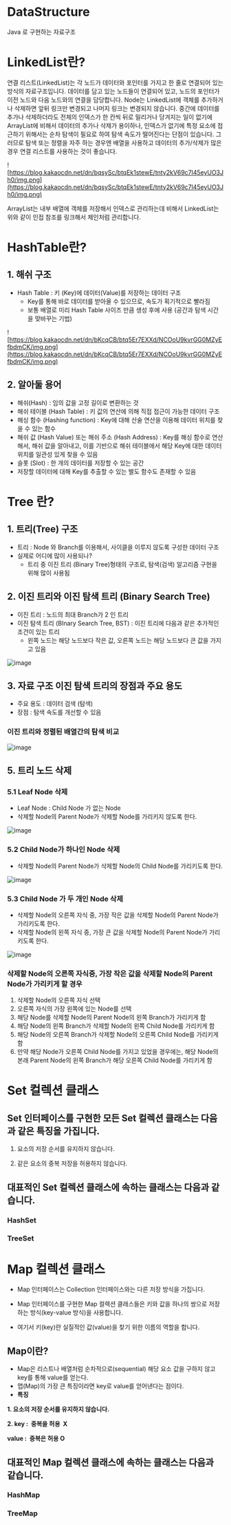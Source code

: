 # DataStructure
Java 로 구현하는 자료구조

# **LinkedList란?**

연결 리스트(LinkedList)는 각 노드가 데이터와 포인터를 가지고 한 줄로 연결되어 있는 방식의 자료구조입니다. 데이터를 담고 있는 노드들이 연결되어 있고, 노드의 포인터가 이전 노드와 다음 노드와의 연결을 담당합니다. Node는 LinkedList에 객체를 추가하거나 삭제하면 앞뒤 링크만 변경되고 나머지 링크는 변경되지 않습니다. 중간에 데이터를 추가나 삭제하더라도 전체의 인덱스가 한 칸씩 뒤로 밀리거나 당겨지는 일이 없기에 ArrayList에 비해서 데이터의 추가나 삭제가 용이하나, 인덱스가 없기에 특정 요소에 접근하기 위해서는 순차 탐색이 필요로 하여 탐색 속도가 떨어진다는 단점이 있습니다. 그러므로 탐색 또는 정렬을 자주 하는 경우엔 배열을 사용하고 데이터의 추가/삭제가 많은 경우 연결 리스트를 사용하는 것이 좋습니다.

![https://blog.kakaocdn.net/dn/bqsySc/btqEk1stewE/tnty2kV69c7l45eyUO3Jh0/img.png](https://blog.kakaocdn.net/dn/bqsySc/btqEk1stewE/tnty2kV69c7l45eyUO3Jh0/img.png)

ArrayList는 내부 배열에 객체를 저장해서 인덱스로 관리하는데 비해서 LinkedList는 위와 같이 인접 참조를 링크해서 체인처럼 관리합니다.

# **HashTable란?**

## 1. 해쉬 구조

- Hash Table : 키 (Key)에 데이터(Value)를 저장하는 데이터 구조
    - Key를 통해 바로 데이터를 받아올 수 있으므로, 속도가 획기적으로 빨라짐
    - 보통 배열로 미리 Hash Table 사이즈 만큼 생성 후에 사용 (공간과 탐색 시간을 맞바꾸는 기법)

![https://blog.kakaocdn.net/dn/bKcqCB/btq5Er7EXXd/NCOoU9kvrGG0MZyEfbdmCK/img.png](https://blog.kakaocdn.net/dn/bKcqCB/btq5Er7EXXd/NCOoU9kvrGG0MZyEfbdmCK/img.png)

## 2. 알아둘 용어

- 해쉬(Hash) : 임의 값을 고정 길이로 변환하는 것
- 해쉬 테이블 (Hash Table) : 키 값의 연산에 의해 직접 접근이 가능한 데이터 구조
- 해싱 함수 (Hashing function) : Key에 대해 산술 연산을 이용해 데이터 위치를 찾을 수 있는 함수
- 해쉬 값 (Hash Value) 또는 해쉬 주소 (Hash Address) : Key를 해싱 함수로 연산해서, 해쉬 값을 알아내고, 이를 기반으로 해쉬 테이블에서 해당 Key에 대한 데이터 위치를 일관성 있게 찾을 수 있음
- 슬롯 (Slot) : 한 개의 데이터를 저장할 수 있는 공간
- 저장할 데이터에 대해 Key를 추출할 수 있는 별도 함수도 존재할 수 있음

# **Tree 란?**
## 1. 트리(Tree) 구조

- 트리 : Node 와 Branch를 이용해서, 사이클을 이루지 않도록 구성한 데이터 구조
- 실제로 어디에 많이 사용되나?
    - 트리 중 이진 트리 (Binary Tree)형태의 구조로, 탐색(검색) 알고리즘 구현을 위해 많이 사용됨

## 2. 이진 트리와 이진 탐색 트리 (Binary Search Tree)

- 이진 트리 : 노드의 최대 Branch가 2 인 트리
- 이진 탐색 트리 (BInary Search Tree, BST) : 이진 트리에 다음과 같은 추가적인 조건이 있는 트리
    - 왼쪽 노드는 해당 노드보다 작은 값, 오른쪽 노드는 해당 노드보다 큰 값을 가지고 있음

![image](https://user-images.githubusercontent.com/56079997/155874215-cf469098-bda0-4bbe-a526-b1e6a111e9a5.png)

## 3. 자료 구조 이진 탐색 트리의 장점과 주요 용도

- 주요 용도 : 데이터 검색 (탐색)
- 장점 : 탐색 속도를 개선할 수 있음

### 이진 트리와 정렬된 배열간의 탐색 비교

![image](https://user-images.githubusercontent.com/56079997/155874226-cd7313c8-4595-4c1a-9ade-e0c99a30c462.png)

## 5. 트리 노드 삭제

### 5.1 Leaf Node 삭제

- Leaf Node : Child Node 가 없는 Node
- 삭제할 Node의 Parent Node가 삭제할 Node를 가리키지 않도록 한다.

![image](https://user-images.githubusercontent.com/56079997/155874235-7b94207d-0643-4281-8e14-b92415cf5d6c.png)

### 5.2 Child Node가 하나인 Node 삭제

- 삭제할 Node의 Parent Node가 삭제할 Node의 Child Node를 가리키도록 한다.

![image](https://user-images.githubusercontent.com/56079997/155874242-c0270fc5-2782-4c16-bf1d-4f5042b109dd.png)

### 5.3 Child Node 가 두 개인 Node 삭제

- 삭제할 Node의 오른쪽 자식 중, 가장 작은 값을 삭제할 Node의 Parent Node가 가리키도록 한다.
- 삭제할 Node의 왼쪽 자식 중, 가장 큰 값을 삭제할 Node의 Parent Node가 가리키도록 한다.

![image](https://user-images.githubusercontent.com/56079997/155874250-61441431-b5e8-41f6-a5a4-9838b912815a.png)

### 삭제할 Node의 오른쪽 자식중, 가장 작은 값을 삭제할 Node의 Parent Node가 가리키게 할 경우

1. 삭제할 Node의 오른쪽 자식 선택
2. 오른쪽 자식의 가장 왼쪽에 있는 Node를 선택
3. 해당 Node를 삭제할 Node의 Parent Node의 왼쪽 Branch가 가리키게 함
4. 해당 Node의 왼쪽 Branch가 삭제할 Node의 왼쪽 Child Node를 가리키게 함
5. 해당 Node의 오른쪽 Branch가 삭제할 Node의 오른쪽 Child Node를 가리키게 함
6. 만약 해당 Node가 오른쪽 Child Node를 가지고 있었을 경우에는, 해당 Node의 본래 Parent Node의 왼쪽 Branch가 해당 오른쪽 Child Node를 가리키게 함

# Set 컬렉션 클래스

## Set 인터페이스를 구현한 모든 Set 컬렉션 클래스는 다음과 같은 특징을 가집니다.

1. 요소의 저장 순서를 유지하지 않습니다.

2. 같은 요소의 중복 저장을 허용하지 않습니다.

## 대표적인 Set 컬렉션 클래스에 속하는 클래스는 다음과 같습니다.

### HashSet<E>
### TreeSet<E>
    
# **Map 컬렉션 클래스**

- Map 인터페이스는 Collection 인터페이스와는 다른 저장 방식을 가집니다.

- Map 인터페이스를 구현한 Map 컬렉션 클래스들은 키와 값을 하나의 쌍으로 저장하는 방식(key-value 방식)을 사용합니다.

- 여기서 키(key)란 실질적인 값(value)을 찾기 위한 이름의 역할을 합니다.

## **Map이란?**

- Map은 리스트나 배열처럼 순차적으로(sequential) 해당 요소 값을 구하지 않고 key를 통해 value를 얻는다.
- 맵(Map)의 가장 큰 특징이라면 key로 value를 얻어낸다는 점이다.
- **특징**

**1. 요소의 저장 순서를 유지하지 않습니다.**

**2. key :  중복을 허용  X**

**value :  중복은 허용 O**
## 대표적인 Map 컬렉션 클래스에 속하는 클래스는 다음과 같습니다.

### HashMap<E>
### TreeMap<E>
